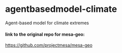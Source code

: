 # agentbasedmodel-climate
Agent-based model for climate extremes 

#### link to the original repo for mesa-geo: 
https://github.com/projectmesa/mesa-geo
